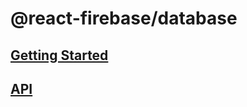 # @react-firebase/database

## [Getting Started](https://react-firebase-js.com/docs/react-firebase-realtime-database/getting-started)

## [API](https://react-firebase-js.com/docs/react-firebase-realtime-database/api)
